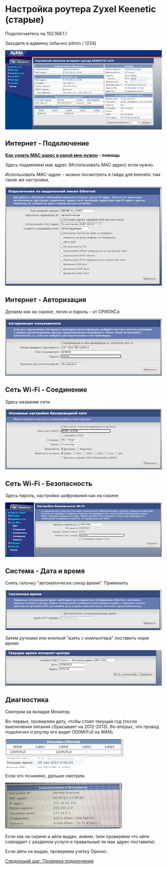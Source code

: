 # Настройка роутера Zyxel Keenetic (старые)

Подключаетесь на 192.168.1.1

Заходите в админку (обычно admin / 1234)

<img src="img/zyxel/zyxel9.png">

## Интернет - Подключение

__[Как узнать MAC адрес и какой мне нужен](./6-macaddr.md) - помощь__

Здесь подменяем мак адрес (Использовать MAC адрес) если нужно.

Использовать MAC-адрес - можно посмотреть в гайде для keenetic там такие же настройки.

<img src="img/zyxel/zyxel1.png">

## Интернет - Авторизация

Делаем как на скрине, логин и пароль - от ОРИОКСа

<img src="img/zyxel/zyxel2.png">

## Сеть Wi-Fi - Соединение

Здесь название сети

<img src="img/zyxel/zyxel3.png">

## Сеть Wi-Fi - Безопасность

Здесь пароль, настройки шифрования как на скрине

<img src="img/zyxel/zyxel4.png">

## Система - Дата и время

Снять галочку "автоматически синхр время". Применить

<img src="img/zyxel/zyxel6.png">

Затем ручками или кнопкой "взять с компьютера" поставить норм время

<img src="img/zyxel/zyxel7.png">

## Диагностика

Смотрим на вкладке Монитор

Во-первых, проверяем дату, чтобы стоял текущий год (после выключения питания сбрасывает на 2012-2013). Во-вторых, что провод подключен и роутер его видит (100M/Full на WAN).

<img src="img/zyxel/zyxel10.png"> 

<img src="img/zyxel/zyxel11.png">

Если это починено, дальше смотрим.

<img src="img/zyxel/zyxel12.png">

Если как на скрине и айпи выдан, живем. (или проверяем что айпи совпадает с разделом услуги и правильный ли мак адрес поставили).

Если айпи не выдан, проверяем учетку Ориокс.

[Следующий шаг: Проверка подключения](./3-check.md)

